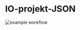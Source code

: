 # IO-projekt-JSON
![example workflow](https://github.com/wachuuu/IO-projekt-JSON/actions/workflows/ci.yml/badge.svg)
